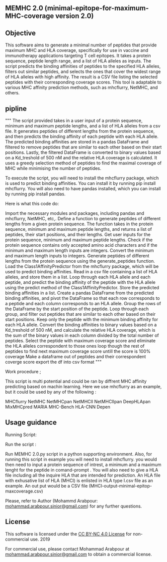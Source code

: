 ## MEMHC 2.0 (minimal-epitope-for-maximum-MHC-coverage version 2.0)


## Objective

This software aims to generate a minimal number of peptides that provide maximum MHC and HLA coverage, specifically for use in vaccine and immunotherapy applications targeting T cell epitopes. It takes a protein sequence, peptide length range, and a list of HLA alleles as inputs. The script predicts the binding affinities of peptides to the specified HLA alleles, filters out similar peptides, and selects the ones that cover the widest range of HLA alleles with high affinity. The result is a CSV file listing the selected peptides with their corresponding coverage scores. This tool is adaptable to various MHC affinity prediction methods, such as mhcflurry, NetMHC, and others.


## pipline 
"""
The script provided takes in a user input of a protein sequence, minimum and maximum peptide lengths, and a list of HLA alleles from a csv file. It  generates peptides of different lengths from the protein sequence, and then predicts the binding affinity of each peptide with each HLA allele. The predicted binding affinities are stored in a pandas DataFrame and filtered to remove peptides that are similar to each other based on their start positions. Lastly, the filtered DataFrame is converted to binary values based on a Kd_treshold of 500 nM and the relative HLA coverage is calculated. It uses a greedy selection method of peptides to find the maximal coverage of MHC while minimising the number of peptides.

To execute the script, you will need to install the mhcflurry package, which is used to predict binding affinities. You can install it by running pip install mhcflurry. You will also need to have pandas installed, which you can install by running pip install pandas.

Here is what this code do:

Import the necessary modules and packages, including pandas and mhcflurry, NetMHC, etc,.
Define a function to generate peptides of different lengths from a given protein sequence. The function takes in the protein sequence, minimum and maximum peptide lengths, and returns a list of peptides, their start positions, and their lengths.
Get user inputs for the protein sequence, minimum and maximum peptide lengths.
Check if the protein sequence contains only accepted amino acid characters and if the minimum and maximum length inputs are integers.
Convert the minimum and maximum length inputs to integers.
Generate peptides of different lengths from the protein sequence using the generate_peptides function.
Load the Class1AffinityPredictor from the mhcflurry package, which will be used to predict binding affinities.
Read in a csv file containing a list of HLA alleles, and store them in a list.
Loop through each HLA allele and each peptide, and predict the binding affinity of the peptide with the HLA allele using the predict method of the Class1AffinityPredictor. Store the predicted binding affinities in a list.
Create a pandas DataFrame from the predicted binding affinities, and pivot the DataFrame so that each row corresponds to a peptide and each column corresponds to an HLA allele.
Group the rows of the DataFrame by the start position of the peptide.
Loop through each group, and filter out peptides that are similar to each other based on their start positions. Keep only the peptide with the minimum binding affinity for each HLA allele.
Convert the binding affinities to binary values based on a Kd_treshold of 500 nM, and calculate the relative HLA coverage, which is the sum of the binary values in each column divided by the total number of peptides.
Select the peptide with maximum coverage score and eliminate the HLA alleles correspondent to those ones
loop though the rest of peptides to find next maximum coverage score untill the score is 100% coverage
Make a dataframe out of peptides and their correspondent coverge score
export the df into csv format
"""

Work procedure ;

This script is multi potential and could be ran by diffrent MHC affinity predicting based on machin learning. Here we use mhcflurry as an example, but it could be used by any of the following : 

MHCflurry
NetMHC
NetMHCpan
NetMHCII
NetMHCIIpan
DeepHLApan
MixMHCpred
MARIA
MHC-Bench
HLA-CNN
Depen

## Usage guidance 
Running Script:


Run the script :

Run MEMHC 2.0.py script in a python supporting environment. Also, for running this script in example you will need to install mhcflurry.
you would then need to input a protein sequence of intrest, a minimum and a maximum lenght for the peptide in comand-prompt . 
You will also need to give a HLA file including all the inquire HLA that are intended for prediction. An HLA file with exhusative list of HLA (MHCI) is enlisted in HLA type I.csv file as an example.
An out put would be a CSV file (MHCI-output-minimal-epitop-maxcoverage.csv)


Please, refer to Author (Mohammd Arabpour: mohammad.arabpour.sinior@gmail.com) for any further questions.



## License

This software is licensed under the [CC BY-NC 4.0 License](LICENSE) for non-commercial use.
2019

For commercial use, please contact Mohammad Arabpour at mohammad.arabpour.sinior@gmail.com to obtain a commercial license.







